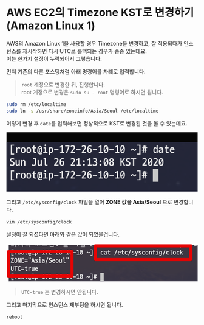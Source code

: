 # AWS EC2의 Timezone KST로 변경하기 (Amazon Linux 1)

AWS의 Amazon Linux 1을 사용할 경우 Timezone을 변경하고, 잘 적용되다가 인스턴스를 재시작하면 다시 UTC로 롤백되는 경우가 종종 있는데요.  
이는 한가지 설정이 누락되어서 그렇습니다.  
  
먼저 기존의 다른 포스팅처럼 아래 명령어를 차례로 입력합니다.  

> ```root``` 계정으로 변경한 뒤, 진행합니다.  
> root 계정으로 변경은 ```sudo su - root``` 명령어로 하시면 됩니다.

```bash
sudo rm /etc/localtime
sudo ln -s /usr/share/zoneinfo/Asia/Seoul /etc/localtime
```

이렇게 변경 후 ```date```를 입력해보면 정상적으로 KST로 변경된 것을 볼 수 있는데요.  

![2](./images/2.png)

그리고 ```/etc/sysconfig/clock``` 파일을 열어 **ZONE 값을 Asia/Seoul** 으로 변경합니다.  

```bash
vim /etc/sysconfig/clock
```

설정이 잘 되셨다면 아래와 같은 값이 되었을겁니다.

![1](./images/1.png)


> ```UTC=true``` 는 변경하시면 안됩니다. 

그리고 마지막으로 인스턴스 재부팅을 하시면 됩니다.

```bash
reboot
```



